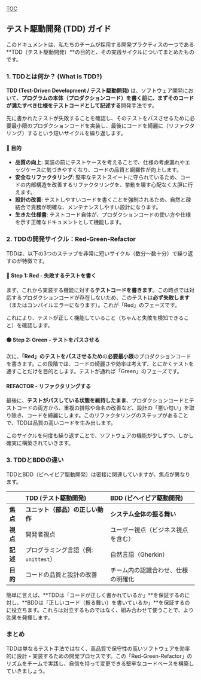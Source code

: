 [TOC](/docs/TOC.md)

## テスト駆動開発 (TDD) ガイド

このドキュメントは、私たちのチームが採用する開発プラクティスの一つである\*\*TDD（テスト駆動開発）\*\*の目的と、その実践サイクルについてまとめたものです。

### 1\. TDDとは何か？ (What is TDD?)

**TDD (Test-Driven Development / テスト駆動開発)** は、ソフトウェア開発において、**プログラムの本体（プロダクションコード）を書く前に、まずそのコードが満たすべき仕様をテストコードとして記述する**開発手法です。

先に書かれたテストが失敗することを確認し、そのテストをパスさせるために必要最小限のプロダクションコードを実装し、最後にコードを綺麗に（リファクタリング）するという短いサイクルを繰り返します。

#### 🎯 目的

  * **品質の向上**: 実装の前にテストケースを考えることで、仕様の考慮漏れやエッジケースに気づきやすくなり、コードの品質と網羅性が向上します。
  * **安全なリファクタリング**: 堅牢なテストスイートに守られているため、コードの内部構造を改善するリファクタリングを、挙動を壊す心配なく大胆に行えます。
  * **設計の改善**: テストしやすいコードを書くことを強制されるため、自然と疎結合で責務が明確な、メンテナンスしやすい設計になります。
  * **生きた仕様書**: テストコード自体が、プロダクションコードの使い方や仕様を示す正確なドキュメントとして機能します。

### 2\. TDDの開発サイクル：Red-Green-Refactor

TDDは、以下の3つのステップを非常に短いサイクル（数分〜数十分）で繰り返すのが特徴です。

#### 🔴 Step 1: Red - 失敗するテストを書く

まず、これから実装する機能に対する**テストコードを書きます**。この時点では対応するプロダクションコードが存在しないため、このテストは**必ず失敗します**（またはコンパイルエラーになります）。これが「Red」のフェーズです。

これにより、テストが正しく機能していること（ちゃんと失敗を検知できること）を確認します。

#### 🟢 Step 2: Green - テストをパスさせる

次に、**「Red」のテストをパスさせるため**の**必要最小限**のプロダクションコードを書きます。この段階では、コードの綺麗さや効率は考えず、とにかくテストを通すことだけを目的とします。テストが通れば「Green」のフェーズです。

#### REFACTOR - リファクタリングする

最後に、**テストがパスしている状態を維持したまま**、プロダクションコードとテストコードの両方から、重複の排除や命名の改善など、設計の「悪い匂い」を取り除き、コードを綺麗にします。このリファクタリングのステップがあることで、TDDは品質の高いコードを生み出します。

このサイクルを何度も繰り返すことで、ソフトウェアの機能が少しずつ、しかし確実に構築されていきます。

### 3\. TDDとBDDの違い

TDDとBDD（ビヘイビア駆動開発）は密接に関連していますが、焦点が異なります。

| | **TDD (テスト駆動開発)** | **BDD (ビヘイビア駆動開発)** |
| :--- | :--- | :--- |
| **焦点** | **ユニット（部品）の正しい動作** | **システム全体の振る舞い** |
| **視点** | 開発者視点 | ユーザー視点（ビジネス視点を含む） |
| **記述** | プログラミング言語（例: `unittest`） | 自然言語（Gherkin） |
| **目的** | コードの品質と設計の改善 | チーム内の認識合わせ、仕様の明確化 |

簡単に言えば、\*\*TDDは「コードが正しく書かれているか」\*\*を保証するのに対し、\*\*BDDは「正しいコード（振る舞い）を書いているか」\*\*を保証するのに役立ちます。これらは対立するものではなく、組み合わせて使うことで、より効果を発揮します。

### まとめ

TDDは単なるテスト手法ではなく、高品質で保守性の高いソフトウェアを効率的に設計・実装するための開発プロセスです。この「Red-Green-Refactor」のリズムをチームで実践し、自信を持って変更できる堅牢なコードベースを構築していきましょう。
